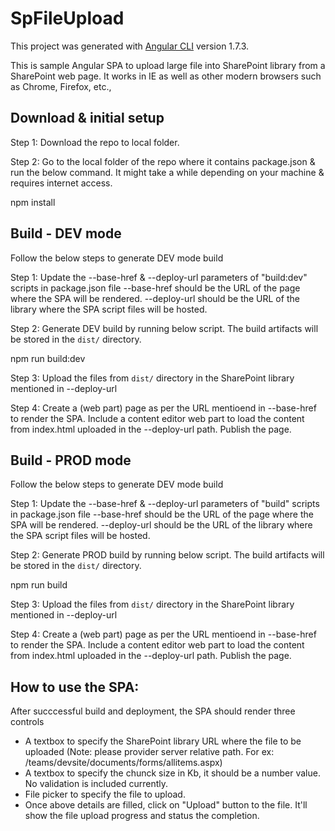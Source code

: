 # SpFileUpload

This project was generated with [Angular CLI](https://github.com/angular/angular-cli) version 1.7.3.

This is sample Angular SPA to upload large file into SharePoint library from a SharePoint web page.
It works in IE as well as other modern browsers such as Chrome, Firefox, etc.,

## Download & initial setup
Step 1: Download the repo to local folder.

Step 2: Go to the local folder of the repo where it contains package.json & run the below command. It might take a while depending on your machine & requires internet access.

npm install 


## Build - DEV mode
Follow the below steps to generate DEV mode build

Step 1: Update the --base-href & --deploy-url parameters of "build:dev" scripts in package.json file
 --base-href should be the URL of the page where the SPA will be rendered.
 --deploy-url should be the URL of the library where the SPA script files will be hosted. 

Step 2: Generate DEV build by running below script. 
The build artifacts will be stored in the `dist/` directory. 

npm run build:dev

Step 3: Upload the files from `dist/` directory in the SharePoint library mentioned in --deploy-url

Step 4: Create a (web part) page as per the URL mentioend in --base-href to render the SPA. Include a content editor web part to load the content from index.html uploaded in the --deploy-url path. Publish the page. 

## Build - PROD mode
Follow the below steps to generate DEV mode build

Step 1: Update the --base-href & --deploy-url parameters of "build" scripts in package.json file
 --base-href should be the URL of the page where the SPA will be rendered.
 --deploy-url should be the URL of the library where the SPA script files will be hosted. 

Step 2: Generate PROD build by running below script. 
The build artifacts will be stored in the `dist/` directory. 

npm run build

Step 3: Upload the files from `dist/` directory in the SharePoint library mentioned in --deploy-url

Step 4: Create a (web part) page as per the URL mentioend in --base-href to render the SPA. Include a content editor web part to load the content from index.html uploaded in the --deploy-url path. Publish the page. 


## How to use the SPA: 
After succcessful build and deployment, the SPA should render three controls
- A textbox to specify the SharePoint library URL where the file to be uploaded (Note: please provider server relative path. For ex: /teams/devsite/documents/forms/allitems.aspx)
- A textbox to specify the chunck size in Kb, it should be a number value. No validation is included currently.
- File picker to specify the file to upload.
- Once above details are filled, click on "Upload" button to the file. It'll show the file upload progress and status the completion.